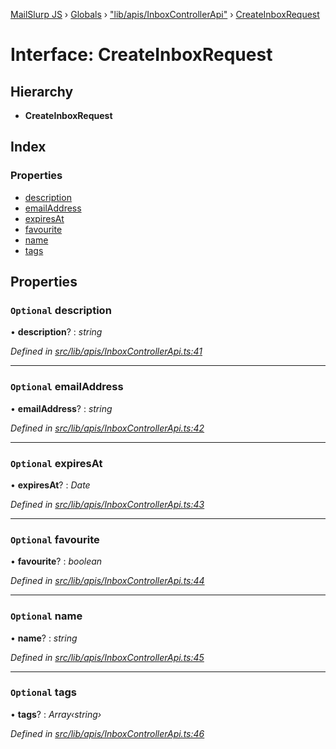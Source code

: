 [MailSlurp JS](../README.md) › [Globals](../globals.md) › ["lib/apis/InboxControllerApi"](../modules/_lib_apis_inboxcontrollerapi_.md) › [CreateInboxRequest](_lib_apis_inboxcontrollerapi_.createinboxrequest.md)

# Interface: CreateInboxRequest

## Hierarchy

* **CreateInboxRequest**

## Index

### Properties

* [description](_lib_apis_inboxcontrollerapi_.createinboxrequest.md#optional-description)
* [emailAddress](_lib_apis_inboxcontrollerapi_.createinboxrequest.md#optional-emailaddress)
* [expiresAt](_lib_apis_inboxcontrollerapi_.createinboxrequest.md#optional-expiresat)
* [favourite](_lib_apis_inboxcontrollerapi_.createinboxrequest.md#optional-favourite)
* [name](_lib_apis_inboxcontrollerapi_.createinboxrequest.md#optional-name)
* [tags](_lib_apis_inboxcontrollerapi_.createinboxrequest.md#optional-tags)

## Properties

### `Optional` description

• **description**? : *string*

*Defined in [src/lib/apis/InboxControllerApi.ts:41](https://github.com/mailslurp/mailslurp-client-ts-js/blob/fc9510a/src/lib/apis/InboxControllerApi.ts#L41)*

___

### `Optional` emailAddress

• **emailAddress**? : *string*

*Defined in [src/lib/apis/InboxControllerApi.ts:42](https://github.com/mailslurp/mailslurp-client-ts-js/blob/fc9510a/src/lib/apis/InboxControllerApi.ts#L42)*

___

### `Optional` expiresAt

• **expiresAt**? : *Date*

*Defined in [src/lib/apis/InboxControllerApi.ts:43](https://github.com/mailslurp/mailslurp-client-ts-js/blob/fc9510a/src/lib/apis/InboxControllerApi.ts#L43)*

___

### `Optional` favourite

• **favourite**? : *boolean*

*Defined in [src/lib/apis/InboxControllerApi.ts:44](https://github.com/mailslurp/mailslurp-client-ts-js/blob/fc9510a/src/lib/apis/InboxControllerApi.ts#L44)*

___

### `Optional` name

• **name**? : *string*

*Defined in [src/lib/apis/InboxControllerApi.ts:45](https://github.com/mailslurp/mailslurp-client-ts-js/blob/fc9510a/src/lib/apis/InboxControllerApi.ts#L45)*

___

### `Optional` tags

• **tags**? : *Array‹string›*

*Defined in [src/lib/apis/InboxControllerApi.ts:46](https://github.com/mailslurp/mailslurp-client-ts-js/blob/fc9510a/src/lib/apis/InboxControllerApi.ts#L46)*
